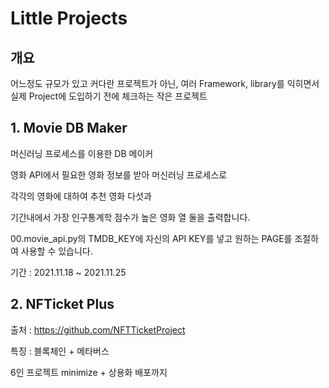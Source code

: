 # Little Projects

## 개요

어느정도 규모가 있고 커다란 프로젝트가 아닌,
여러 Framework, library를 익히면서 실제 Project에 도입하기 전에 체크하는 작은 프로젝트

## 1. Movie DB Maker

머신러닝 프로세스를 이용한 DB 메이커

영화 API에서 필요한 영화 정보를 받아 머신러닝 프로세스로

각각의 영화에 대하여 추천 영화 다섯과

기간내에서 가장 인구통계학 점수가 높은 영화 열 둘을 출력합니다.

00.movie_api.py의 TMDB_KEY에 자신의 API KEY를 넣고 원하는 PAGE를 조절하여 사용할 수 있습니다.

기간 : 2021.11.18 ~ 2021.11.25

## 2. NFTicket Plus

출처 : <https://github.com/NFTTicketProject>

특징 : 블록체인 + 메타버스

6인 프로젝트 minimize + 상용화 배포까지
